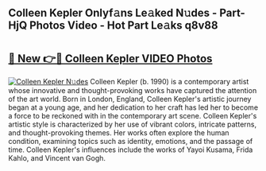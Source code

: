 ## Colleen Kepler Onlyf𝚊ns Le𝚊ked N𝚞des - Part-HjQ Photos Video - Hot Part Le𝚊ks q8v88

# <h2><a href="http://ab102.deff.icu/?id=Colleen+Kepler">🔗 New 👉🔴 Colleen Kepler VIDEO Photos</a></h2>

[![Colleen Kepler N𝚞des](https://i.imgur.com/rIISA9y.gif)](http://ab102.deff.icu/?id=Colleen+Kepler)
Colleen Kepler (b. 1990) is a contemporary artist whose innovative and thought-provoking works have captured the attention of the art world. Born in London, England, Colleen Kepler's artistic journey began at a young age, and her dedication to her craft has led her to become a force to be reckoned with in the contemporary art scene. Colleen Kepler's artistic style is characterized by her use of vibrant colors, intricate patterns, and thought-provoking themes. Her works often explore the human condition, examining topics such as identity, emotions, and the passage of time. Colleen Kepler's influences include the works of Yayoi Kusama, Frida Kahlo, and Vincent van Gogh.
